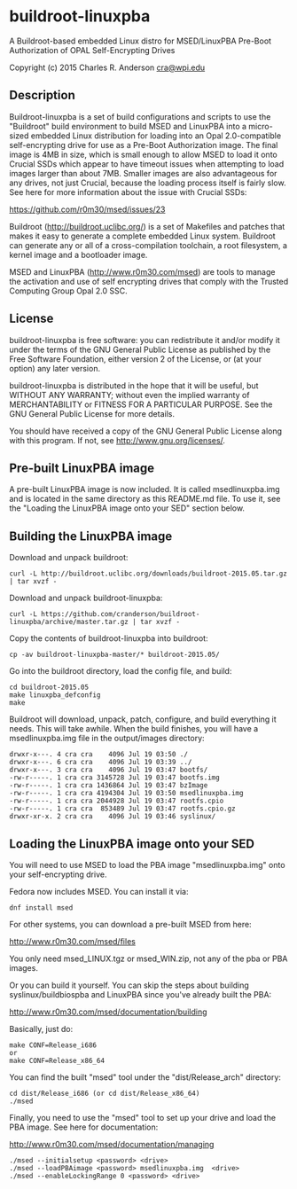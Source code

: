 # buildroot-linuxpba
A Buildroot-based embedded Linux distro for MSED/LinuxPBA Pre-Boot Authorization of OPAL Self-Encrypting Drives

Copyright (c) 2015 Charles R. Anderson <cra@wpi.edu>

Description
-----------

Buildroot-linuxpba is a set of build configurations and scripts to use
the "Buildroot" build environment to build MSED and LinuxPBA into a
micro-sized embedded Linux distribution for loading into an Opal
2.0-compatible self-encrypting drive for use as a Pre-Boot
Authorization image.  The final image is 4MB in size, which is small
enough to allow MSED to load it onto Crucial SSDs which appear to have
timeout issues when attempting to load images larger than about 7MB.
Smaller images are also advantageous for any drives, not just Crucial,
because the loading process itself is fairly slow.  See here for more
information about the issue with Crucial SSDs:

https://github.com/r0m30/msed/issues/23

Buildroot (http://buildroot.uclibc.org/) is a set of Makefiles and
patches that makes it easy to generate a complete embedded Linux
system. Buildroot can generate any or all of a cross-compilation
toolchain, a root filesystem, a kernel image and a bootloader image.

MSED and LinuxPBA (http://www.r0m30.com/msed) are tools to manage the
activation and use of self encrypting drives that comply with the
Trusted Computing Group Opal 2.0 SSC.

License
-------

buildroot-linuxpba is free software: you can redistribute it and/or
modify it under the terms of the GNU General Public License as
published by the Free Software Foundation, either version 2 of the
License, or (at your option) any later version.

buildroot-linuxpba is distributed in the hope that it will be useful,
but WITHOUT ANY WARRANTY; without even the implied warranty of
MERCHANTABILITY or FITNESS FOR A PARTICULAR PURPOSE.  See the GNU
General Public License for more details.

You should have received a copy of the GNU General Public License
along with this program.  If not, see <http://www.gnu.org/licenses/>.

Pre-built LinuxPBA image
------------------------

A pre-built LinuxPBA image is now included.  It is called
msedlinuxpba.img and is located in the same directory as this
README.md file.  To use it, see the "Loading the LinuxPBA image onto
your SED" section below.

Building the LinuxPBA image
---------------------------

Download and unpack buildroot:

    curl -L http://buildroot.uclibc.org/downloads/buildroot-2015.05.tar.gz | tar xvzf -

Download and unpack buildroot-linuxpba:

    curl -L https://github.com/cranderson/buildroot-linuxpba/archive/master.tar.gz | tar xvzf -

Copy the contents of buildroot-linuxpba into buildroot:

    cp -av buildroot-linuxpba-master/* buildroot-2015.05/

Go into the buildroot directory, load the config file, and build:

    cd buildroot-2015.05
    make linuxpba_defconfig
    make

Buildroot will download, unpack, patch, configure, and build
everything it needs.  This will take awhile.  When the build finishes,
you will have a msedlinuxpba.img file in the output/images directory:

    drwxr-x---. 4 cra cra    4096 Jul 19 03:50 ./
    drwxr-x---. 6 cra cra    4096 Jul 19 03:39 ../
    drwxr-x---. 3 cra cra    4096 Jul 19 03:47 bootfs/
    -rw-r-----. 1 cra cra 3145728 Jul 19 03:47 bootfs.img
    -rw-r-----. 1 cra cra 1436864 Jul 19 03:47 bzImage
    -rw-r-----. 1 cra cra 4194304 Jul 19 03:50 msedlinuxpba.img
    -rw-r-----. 1 cra cra 2044928 Jul 19 03:47 rootfs.cpio
    -rw-r-----. 1 cra cra  853489 Jul 19 03:47 rootfs.cpio.gz
    drwxr-xr-x. 2 cra cra    4096 Jul 19 03:46 syslinux/

Loading the LinuxPBA image onto your SED
----------------------------------------

You will need to use MSED to load the PBA image "msedlinuxpba.img"
onto your self-encrypting drive.

Fedora now includes MSED.  You can install it via:

    dnf install msed

For other systems, you can download a pre-built MSED from here:

http://www.r0m30.com/msed/files

You only need msed_LINUX.tgz or msed_WIN.zip, not any of the pba or
PBA images.

Or you can build it yourself.  You can skip the steps about building
syslinux/buildbiospba and LinuxPBA since you've already built the PBA:

http://www.r0m30.com/msed/documentation/building

Basically, just do:

    make CONF=Release_i686
    or
    make CONF=Release_x86_64

You can find the built "msed" tool under the "dist/Release_arch"
directory:

    cd dist/Release_i686 (or cd dist/Release_x86_64)
    ./msed

Finally, you need to use the "msed" tool to set up your drive and load
the PBA image.  See here for documentation:

http://www.r0m30.com/msed/documentation/managing

    ./msed --initialsetup <password> <drive>
    ./msed --loadPBAimage <password> msedlinuxpba.img  <drive>
    ./msed --enableLockingRange 0 <password> <drive>
